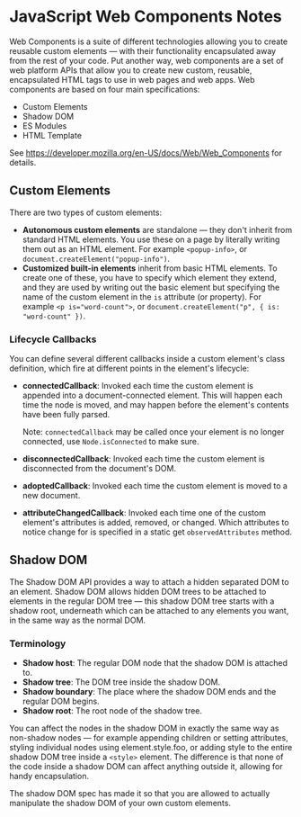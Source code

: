 # JavaScript Web Components Notes

Web Components is a suite of different technologies allowing you to create reusable custom elements — with their functionality encapsulated away from the rest of your code. Put another way, web components are a set of web platform APIs that allow you to create new custom, reusable, encapsulated HTML tags to use in web pages and web apps. Web components are based on four main specifications:

- Custom Elements
- Shadow DOM
- ES Modules
- HTML Template

See https://developer.mozilla.org/en-US/docs/Web/Web_Components for details.


## Custom Elements

There are two types of custom elements:

- **Autonomous custom elements** are standalone — they don't inherit from standard HTML elements. You use these on a page by literally writing them out as an HTML element. For example `<popup-info>`, or `document.createElement("popup-info")`.
- **Customized built-in elements** inherit from basic HTML elements. To create one of these, you have to specify which element they extend, and they are used by writing out the basic element but specifying the name of the custom element in the `is` attribute (or property). For example `<p is="word-count">`, or `document.createElement("p", { is: "word-count" })`.

### Lifecycle Callbacks

You can define several different callbacks inside a custom element's class definition, which fire at different points in the element's lifecycle:

- **connectedCallback**: Invoked each time the custom element is appended into a document-connected element. This will happen each time the node is moved, and may happen before the element's contents have been fully parsed.

  Note: `connectedCallback` may be called once your element is no longer connected, use `Node.isConnected` to make sure.

- **disconnectedCallback**: Invoked each time the custom element is disconnected from the document's DOM.

- **adoptedCallback**: Invoked each time the custom element is moved to a new document.

- **attributeChangedCallback**: Invoked each time one of the custom element's attributes is added, removed, or changed. Which attributes to notice change for is specified in a static get `observedAttributes` method.


## Shadow DOM

The Shadow DOM API provides a way to attach a hidden separated DOM to an element. Shadow DOM allows hidden DOM trees to be attached to elements in the regular DOM tree — this shadow DOM tree starts with a shadow root, underneath which can be attached to any elements you want, in the same way as the normal DOM.

### Terminology

- **Shadow host**: The regular DOM node that the shadow DOM is attached to.
- **Shadow tree**: The DOM tree inside the shadow DOM.
- **Shadow boundary**: The place where the shadow DOM ends and the regular DOM begins.
- **Shadow root**: The root node of the shadow tree.

You can affect the nodes in the shadow DOM in exactly the same way as non-shadow nodes — for example appending children or setting attributes, styling individual nodes using element.style.foo, or adding style to the entire shadow DOM tree inside a `<style>` element. The difference is that none of the code inside a shadow DOM can affect anything outside it, allowing for handy encapsulation.

The shadow DOM spec has made it so that you are allowed to actually manipulate the shadow DOM of your own custom elements.
